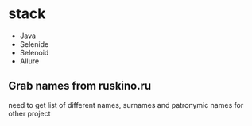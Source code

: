 # stack 
- Java 
- Selenide 
- Selenoid 
- Allure
## Grab names from ruskino.ru
need to get list of different names, surnames and patronymic names for other project
